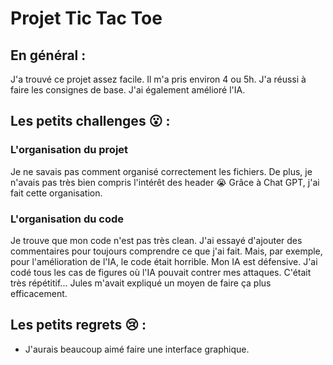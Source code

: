 # Projet Tic Tac Toe

## En général :
J'a trouvé ce projet assez facile. Il m'a pris environ 4 ou 5h. J'a réussi à faire les consignes de base. J'ai également amélioré l'IA.

## Les petits challenges 😮 : 

### L'organisation du projet 
Je ne savais pas comment organisé correctement les fichiers. De plus, je n'avais pas très bien compris l'intérêt des header 😭
Grâce à Chat GPT, j'ai fait cette organisation.

### L'organisation du code 
Je trouve que mon code n'est pas très clean. J'ai essayé d'ajouter des commentaires pour toujours comprendre ce que j'ai fait. Mais, par exemple, pour l'amélioration de l'IA, le code était horrible. Mon IA est défensive. J'ai codé tous les cas de figures où l'IA pouvait contrer mes attaques. C'était très répétitif... Jules m'avait expliqué un moyen de faire ça plus efficacement.

## Les petits regrets 😢 : 

- J'aurais beaucoup aimé faire une interface graphique.
